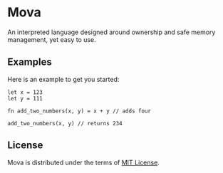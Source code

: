 # Mova

An interpreted language designed around ownership and safe memory management, yet easy to use.

## Examples

Here is an example to get you started:

```
let x = 123
let y = 111

fn add_two_numbers(x, y) = x + y // adds four

add_two_numbers(x, y) // returns 234
```

## License

Mova is distributed under the terms of [MIT License](./LICENSE).
